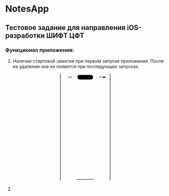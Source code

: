 # NotesApp
## Тестовое задание для направления iOS-разработки ШИФТ ЦФТ

### Функционал приложения:
1. Наличие стартовой заметки при первом запуске приложения. После ее удаления она не появится при последующих запусках.

<p align="center">
  <img src="https://github.com/ivan-v-ivanov/NotesApp/blob/main/content/first%20note.gif" alt="first note" />
</p>

2. 
